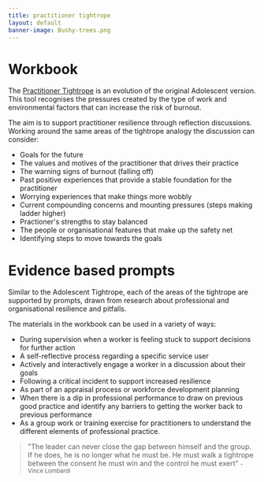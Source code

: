 ```yaml
---
title: practitioner tightrope
layout: default
banner-image: Bushy-trees.png
---
```


# Workbook

The [Practitioner Tightrope] is an evolution of the original Adolescent version. This tool recognises the pressures created by the type of work and environmental factors that can increase the risk of burnout.  

The aim is to support practitioner resilience through reflection discussions. Working around the same areas of the tightrope analogy the discussion can consider:

  - Goals for the future
  - The values and motives of the practitioner that drives their practice
  - The warning signs of burnout (falling off)
  - Past positive experiences that provide a stable foundation for the practitioner
  - Worrying experiences that make things more wobbly
  - Current compounding concerns and mounting pressures (steps making ladder higher)
  - Practioner's strengths to stay balanced
  - The people or organisational features that make up the safety net
  - Identifying steps to move towards the goals


# Evidence based prompts

Similar to the Adolescent Tightrope, each of the areas of the tightrope are supported by prompts, drawn from research about professional and organisational resilience and pitfalls. 

The materials in the workbook can be used in a variety of ways:

-	During supervision when a worker is feeling stuck to support decisions for further action
-	A self-reflective process regarding a specific service user
-	Actively and interactively engage a worker in a discussion about their goals
-	Following a critical incident to support increased resilience
-	As part of an appraisal process or workforce development planning
-	When there is a dip in professional performance to draw on previous good practice and identify any barriers to getting the worker back to previous performance
-	As a group work or training exercise for practitioners to understand the different elements of professional practice.

[Practitioner Tightrope]: /downloads/Practitioner%20Tightrope%20-%202021.pdf

> "The leader can never close the gap between himself and the group. If he does, he is no longer what he must be. He must walk a tightrope between the consent he must win and the control he must exert"
> <small> - Vince Lombardi</small>
